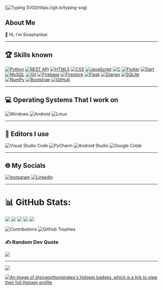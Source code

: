 [![Typing SVG](https://readme-typing-svg.herokuapp.com?color=00FFFF&lines=Welcome+to+my+github+profile!)](https://git.io/typing-svg)
## About Me
👋 Hi, I'm Sivashankar. 

---

## 🏆 Skills known

[![Python](https://img.shields.io/badge/Python-3776AB?style=for-the-badge&logo=python&logoColor=white)](https://www.python.org "Python")
[![REST API](https://img.shields.io/badge/-REST%20API-6DB33F?style=for-the-badge&logo=rest-api&logoColor=white)](https://en.wikipedia.org/wiki/Representational_state_transfer "REST API")
[![HTML5](https://img.shields.io/badge/HTML5-E34F26?style=for-the-badge&logo=html5&logoColor=white)](https://en.wikipedia.org/wiki/HTML5 "HTML5")
[![CSS](https://img.shields.io/badge/-CSS-1572B6?style=for-the-badge&logo=css3&logoColor=white)](https://en.wikipedia.org/wiki/CSS "CSS")
[![JavaScript](https://img.shields.io/badge/-JavaScript-F7DF1E?style=for-the-badge&logo=javascript&logoColor=black)](https://en.wikipedia.org/wiki/JavaScript "JavaScript")
[![C](https://img.shields.io/badge/C-00599C?style=for-the-badge&logo=c&logoColor=white)](https://en.wikipedia.org/wiki/C_(programming_language) "C")
[![Flutter](https://img.shields.io/badge/Flutter-02569B?style=for-the-badge&logo=flutter&logoColor=white)](https://flutter.dev "Flutter")
[![Dart](https://img.shields.io/badge/Dart-0175C2?style=for-the-badge&logo=dart&logoColor=white)](https://dart.dev "Dart")
[![MySQL](https://img.shields.io/badge/MySQL-00000F?style=for-the-badge&logo=mysql&logoColor=white)](https://www.mysql.com "MySQL")
[![Git](https://img.shields.io/badge/GIT-121011?style=for-the-badge&logo=git)](https://git-scm.com "Git")
[![Firebase](https://img.shields.io/badge/-Firebase-FFCA28?style=for-the-badge&logo=firebase&logoColor=white)](https://firebase.google.com "Firebase")
[![Firestore](https://img.shields.io/badge/-Firestore-FFA000?style=for-the-badge&logo=firebase&logoColor=white)](https://firebase.google.com/docs/firestore "Firestore")
[![Flask](https://img.shields.io/badge/flask-%23000.svg?style=for-the-badge&logo=flask&logoColor=white)](https://flask.palletsprojects.com "Flask")
[![Django](https://img.shields.io/badge/django-%23092E20.svg?style=for-the-badge&logo=django&logoColor=white)](https://www.djangoproject.com "Django")
[![SQLite](https://img.shields.io/badge/sqlite-%2307405e.svg?style=for-the-badge&logo=sqlite&logoColor=white)](https://www.sqlite.org "SQLite")
[![NumPy](https://img.shields.io/badge/numpy-%23013243.svg?style=for-the-badge&logo=numpy&logoColor=white)](https://numpy.org "NumPy")
[![Bootstrap](https://img.shields.io/badge/bootstrap-%23563D7C.svg?style=for-the-badge&logo=bootstrap&logoColor=white)](https://getbootstrap.com "Bootstrap")
[![GitHub](https://img.shields.io/badge/GitHub-181717?style=for-the-badge&logo=github&logoColor=white)](https://github.com "GitHub")


---

## 💻 Operating Systems That I work on
![Windows](https://img.shields.io/badge/Windows-0078D6?style=for-the-badge&logo=windows&logoColor=white) ![Android](https://img.shields.io/badge/Android-3DDC84?style=for-the-badge&logo=android&logoColor=white) ![Linux](https://img.shields.io/badge/Linux-FCC624?style=for-the-badge&logo=linux&logoColor=black)




---

## 📝 Editors I use 
![Visual Studio Code](https://img.shields.io/badge/Visual%20Studio%20Code-007ACC?style=for-the-badge&logo=visual-studio-code&logoColor=white)
![PyCharm](https://img.shields.io/badge/PyCharm-000000?style=for-the-badge&logo=pycharm&logoColor=white)
![Android Studio](https://img.shields.io/badge/Android%20Studio-3DDC84?style=for-the-badge&logo=android-studio&logoColor=white)
![Google Colab](https://img.shields.io/badge/Google%20Colab-F9AB00?style=for-the-badge&logo=google-colab&logoColor=white)

---

## 🌐 My Socials
[![Instagram](https://img.shields.io/badge/Instagram-%23E4405F.svg?logo=Instagram&logoColor=white)](https://www.instagram.com/_.shadow._.prince._) [![LinkedIn](https://img.shields.io/badge/LinkedIn-%230077B5.svg?logo=linkedin&logoColor=white)](https://www.linkedin.com/in/sivashankar-s-33117b249) 

---

# 📊 GitHub Stats:

<img src="http://github-profile-summary-cards.vercel.app/api/cards/profile-details?username=Siva-PythonPirates&theme=github_dark" />
<img src="http://github-profile-summary-cards.vercel.app/api/cards/repos-per-language?username=Siva-PythonPirates&theme=github_dark" />
<img src="http://github-profile-summary-cards.vercel.app/api/cards/stats?username=Siva-PythonPirates&theme=github_dark" />
<img src="http://github-profile-summary-cards.vercel.app/api/cards/productive-time?username=Siva-PythonPirates&theme=github_dark" />
<img src="http://github-profile-summary-cards.vercel.app/api/cards/most-commit-language?username=Siva-PythonPirates&theme=github_dark" />


![Contributions](https://github-readme-streak-stats.herokuapp.com/?user=Siva-PythonPirates&theme=dark)
![GitHub Trophies](https://github-profile-trophy.vercel.app/?username=Siva-PythonPirates&theme=darkhub&no-frame=true)




### ✍️ Random Dev Quote
![](https://quotes-github-readme.vercel.app/api?type=horizontal&theme=dark)

---
[![](https://visitcount.itsvg.in/api?id=Siva-PythonPirates&label=Profile%20Views&color=0&icon=0&pretty=true)](https://visitcount.itsvg.in)


[![An image of @sivapythonpirates's Holopin badges, which is a link to view their full Holopin profile](https://holopin.me/sivapythonpirates)](https://holopin.io/@sivapythonpirates)
